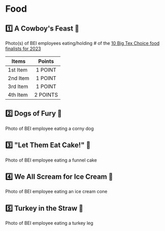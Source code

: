 # Food

## :one: A Cowboy's Feast :cowboy_hat_face: <Badge type="tip" text="UP TO 5 POINTS!" vertical="middle" />

Photo(s) of BEI employees eating/holding # of the [10 Big Tex Choice food finalists for 2023](https://ltsg.us/a15a2d)

| Items         | Points        |
| ------------- |:-------------:|
| 1st Item      | 1 POINT       |
| 2nd Item      | 1 POINT       |
| 3rd Item      | 1 POINT       |
| 4th Item      | 2 POINTS      |

## :two: Dogs of Fury :corn: <Badge type="tip" text="1 POINT" vertical="middle" />

Photo of BEI employee eating a corny dog

## :three: "Let Them Eat Cake!" :cake: <Badge type="tip" text="1 POINT" vertical="middle" />

Photo of BEI employee eating a funnel cake

## :four: We All Scream for Ice Cream :icecream: <Badge type="tip" text="1 POINT" vertical="middle" />

Photo of BEI employee eating an ice cream cone

## :five: Turkey in the Straw :turkey: <Badge type="tip" text="1 POINT" vertical="middle" />

Photo of BEI employee eating a turkey leg